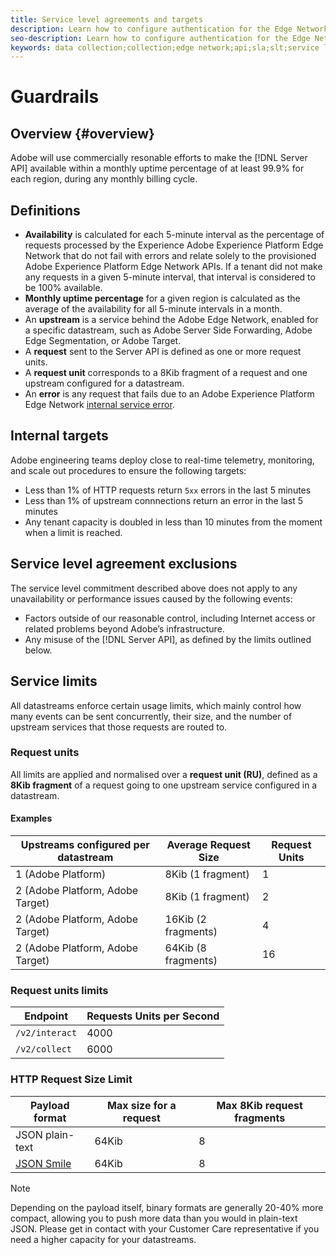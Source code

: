 ```yaml
---
title: Service level agreements and targets
description: Learn how to configure authentication for the Edge Network Server API
seo-description: Learn how to configure authentication for the Edge Network Server API
keywords: data collection;collection;edge network;api;sla;slt;service levels
---
```


# Guardrails

## Overview {#overview}

Adobe will use commercially resonable efforts to make the [!DNL Server API] available within a monthly uptime percentage of at least 99.9% for each region, during any monthly billing cycle.

## Definitions

* **Availability** is calculated for each 5-minute interval as the percentage of requests processed by the Experience Adobe Experience Platform Edge Network that do not fail with errors and relate solely to the provisioned Adobe Experience Platform Edge Network APIs. If a tenant did not make any requests in a given 5-minute interval, that interval is considered to be 100% available.
* **Monthly uptime percentage** for a given region is calculated as the average of the availability for all 5-minute intervals in a month.
* An **upstream** is a service behind the Adobe Edge Network, enabled for a specific datastream, such as Adobe Server Side Forwarding, Adobe Edge Segmentation, or Adobe Target.
* A **request** sent to the Server API is defined as one or more request units.
* A **request unit** corresponds to a 8Kib fragment of a request and one upstream configured for a datastream.
* An **error** is any request that fails due to an Adobe Experience Platform Edge Network [internal service error](error-handling.md).

## Internal targets

Adobe engineering teams deploy close to real-time telemetry, monitoring, and scale out procedures to ensure the following targets:

* Less than 1% of HTTP requests return `5xx` errors in the last 5 minutes
* Less than 1% of upstream connnections return an error in the last 5 minutes
* Any tenant capacity is doubled in less than 10 minutes from the moment when a limit is reached.

## Service level agreement exclusions

The service level commitment described above does not apply to any unavailability or performance issues caused by the following events:

* Factors outside of our reasonable control, including Internet access or related problems beyond Adobe’s infrastructure.
* Any misuse of the [!DNL Server API], as defined by the limits outlined below.

## Service limits

All datastreams enforce certain usage limits, which mainly control how many events can be sent concurrently, their size, and the number of upstream services that those requests are routed to.

### Request units

All limits are applied and normalised over a **request unit (RU)**, defined as a **8Kib fragment** of a request going to one upstream service configured in a datastream.

#### Examples

| Upstreams configured per datastream | Average Request Size | Request Units |
| --- | --- | --- |
| 1 (Adobe Platform) | 8Kib (1 fragment) | 1 |
| 2 (Adobe Platform, Adobe Target) | 8Kib (1 fragment)  | 2 |
| 2 (Adobe Platform, Adobe Target) | 16Kib (2 fragments)  | 4 |
| 2 (Adobe Platform, Adobe Target) | 64Kib (8 fragments)  | 16 |

### Request units limits

| Endpoint | Requests Units per Second |
| --- | --- |
| `/v2/interact` | 4000 |
| `/v2/collect` | 6000 |


### HTTP Request Size Limit

| Payload format | Max size for a request | Max 8Kib request fragments |
| --- | --- | --- |
| JSON plain-text | 64Kib | 8 |
| [JSON Smile](https://github.com/FasterXML/smile-format-specification) | 64Kib | 8 |


>[!NOTE]
>
>Depending on the payload itself, binary formats are generally 20-40% more compact, allowing you to push more data than you would in plain-text JSON. Please get in contact with your Customer Care representative if you need a higher capacity for your datastreams.

